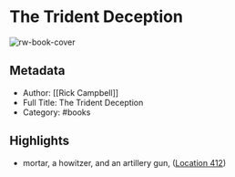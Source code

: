 # The Trident Deception

![rw-book-cover](https://images-na.ssl-images-amazon.com/images/I/51cfQYEUhhL._SL200_.jpg)

## Metadata
- Author: [[Rick Campbell]]
- Full Title: The Trident Deception
- Category: #books

## Highlights
- mortar, a howitzer, and an artillery gun, ([Location 412](https://readwise.io/to_kindle?action=open&asin=B00ERVXDDO&location=412))
